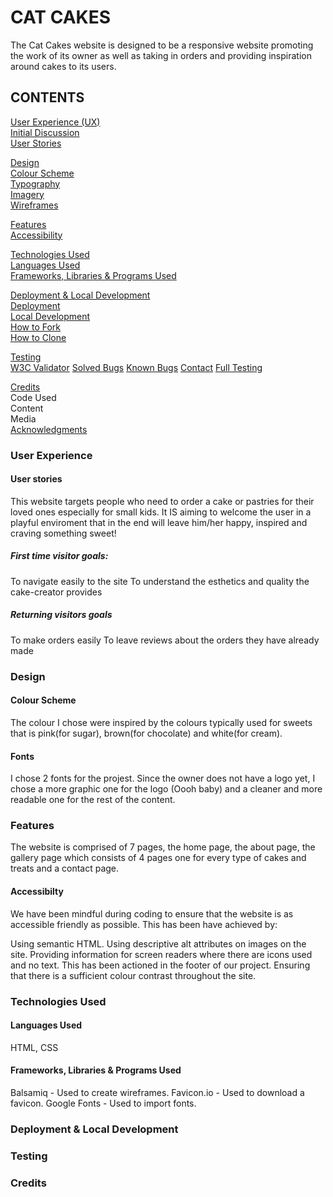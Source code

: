 # CAT CAKES
The Cat Cakes website is designed to be a responsive website promoting the work of its owner as well as taking in orders and providing inspiration around cakes to its users.

## CONTENTS

[User Experience (UX)](#user-experience)  
[Initial Discussion](#initial-discussion)  
[User Stories](#user-stories)

[Design](#design)  
[Colour Scheme](#colour-scheme)  
[Typography](#typography)  
[Imagery](#imagery)  
[Wireframes](#wireframes)

[Features](#features)  
[Accessibility](Accessibility)

[Technologies Used](#Technologies-used)  
[Languages Used](#languages-used)  
[Frameworks, Libraries & Programs Used](#frameworks-libraries-and-programs-used)

[Deployment & Local Development](#deployment)  
[Deployment](#deployment)  
[Local Development](#lokal-development)  
[How to Fork](#how-to-fork)  
[How to Clone](#how-to-clone)  

[Testing](#testing)  
[W3C Validator](#testing)
[Solved Bugs](#testing)
[Known Bugs](#testing)
[Contact](#contact)
[Full Testing](#full-testing)

[Credits](#credits)  
Code Used  
Content  
Media  
[Acknowledgments](#acknowledgements)


### User Experience

#### User stories
This website targets people who need to order a cake or pastries for their loved ones especially for small kids. It IS aiming to welcome the user in a playful enviroment that in the end will leave him/her happy, inspired and craving something sweet!

##### First time visitor goals:
To navigate easily to the site
To understand the esthetics and quality the cake-creator provides
##### Returning visitors goals
To make orders easily
To leave reviews about the orders they have already made

### Design

#### Colour Scheme

The colour I chose were inspired by the colours typically used for sweets that is pink(for sugar), brown(for chocolate) and white(for cream).

#### Fonts

I chose 2 fonts for the projest. Since the owner does not have a logo yet, I chose a more graphic one for the logo (Oooh baby) and a cleaner and more readable one for the rest of the content.

### Features
The website is comprised of 7 pages, the home page, the about page, the gallery page which consists of 4 pages one for every type of cakes and treats and a contact page. 

#### Accessibilty
We have been mindful during coding to ensure that the website is as accessible friendly as possible. This has been have achieved by:

Using semantic HTML.
Using descriptive alt attributes on images on the site.
Providing information for screen readers where there are icons used and no text. This has been actioned in the footer of our project.
Ensuring that there is a sufficient colour contrast throughout the site.

### Technologies Used

#### Languages Used
HTML, CSS

#### Frameworks, Libraries & Programs Used
Balsamiq - Used to create wireframes.
Favicon.io - Used to download a favicon.
Google Fonts - Used to import fonts.

### Deployment & Local Development
### Testing
### Credits
